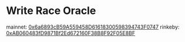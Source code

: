 
# Write Race Oracle

mainnet: [0x6a6893cB59A559458D61618300598394743F0747](https://etherscan.io/address/0x6a6893cb59a559458d61618300598394743f0747)
rinkeby: [0xAB060483fD9871Bf2Ed672160F38B8F92F05E8BF](https://etherscan.io/address/0xAB060483fD9871Bf2Ed672160F38B8F92F05E8BF)


